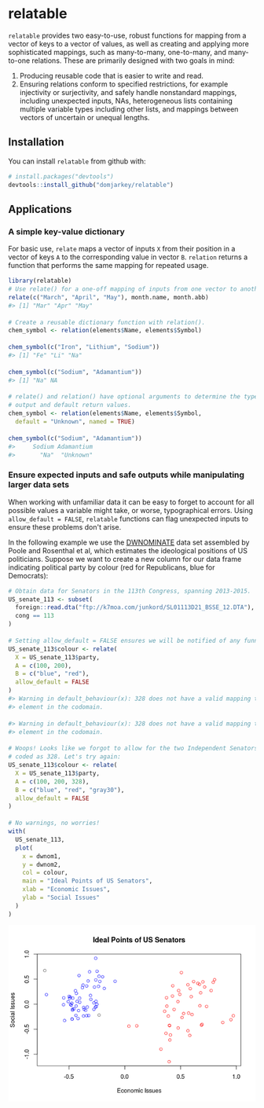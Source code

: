 
<!-- README.md is generated from README.Rmd. Please edit that file -->
relatable
=========

`relatable` provides two easy-to-use, robust functions for mapping from a vector of keys to a vector of values, as well as creating and applying more sophisticated mappings, such as many-to-many, one-to-many, and many-to-one relations. These are primarily designed with two goals in mind:

1.  Producing reusable code that is easier to write and read.
2.  Ensuring relations conform to specified restrictions, for example injectivity or surjectivity, and safely handle nonstandard mappings, including unexpected inputs, NAs, heterogeneous lists containing multiple variable types including other lists, and mappings between vectors of uncertain or unequal lengths.

Installation
------------

You can install `relatable` from github with:

``` r
# install.packages("devtools")
devtools::install_github("domjarkey/relatable")
```

Applications
------------

### A simple key-value dictionary

For basic use, `relate` maps a vector of inputs `X` from their position in a vector of keys `A` to the corresponding value in vector `B`. `relation` returns a function that performs the same mapping for repeated usage.

``` r
library(relatable)
# Use relate() for a one-off mapping of inputs from one vector to another
relate(c("March", "April", "May"), month.name, month.abb)
#> [1] "Mar" "Apr" "May"

# Create a reusable dictionary function with relation().
chem_symbol <- relation(elements$Name, elements$Symbol)

chem_symbol(c("Iron", "Lithium", "Sodium"))
#> [1] "Fe" "Li" "Na"

chem_symbol(c("Sodium", "Adamantium")) 
#> [1] "Na" NA

# relate() and relation() have optional arguments to determine the type of
# output and default return values.
chem_symbol <- relation(elements$Name, elements$Symbol,
  default = "Unknown", named = TRUE)

chem_symbol(c("Sodium", "Adamantium"))
#>     Sodium Adamantium 
#>       "Na"  "Unknown"
```

### Ensure expected inputs and safe outputs while manipulating larger data sets

When working with unfamiliar data it can be easy to forget to account for all possible values a variable might take, or worse, typographical errors. Using `allow_default = FALSE`, `relatable` functions can flag unexpected inputs to ensure these problems don't arise.

In the following example we use the [DWNOMINATE](https://voteview.com/about) data set assembled by Poole and Rosenthal et al, which estimates the ideological positions of US politicians. Suppose we want to create a new column for our data frame indicating political party by colour (red for Republicans, blue for Democrats):

``` r
# Obtain data for Senators in the 113th Congress, spanning 2013-2015.
US_senate_113 <- subset(
  foreign::read.dta("ftp://k7moa.com/junkord/SL01113D21_BSSE_12.DTA"),
  cong == 113
)

# Setting allow_default = FALSE ensures we will be notified of any funny inputs.
US_senate_113$colour <- relate(
  X = US_senate_113$party,
  A = c(100, 200),
  B = c("blue", "red"),
  allow_default = FALSE
)
#> Warning in default_behaviour(x): 328 does not have a valid mapping to an
#> element in the codomain.

#> Warning in default_behaviour(x): 328 does not have a valid mapping to an
#> element in the codomain.

# Woops! Looks like we forgot to allow for the two Independent Senators in the data set,
# coded as 328. Let's try again:
US_senate_113$colour <- relate(
  X = US_senate_113$party,
  A = c(100, 200, 328),
  B = c("blue", "red", "gray30"),
  allow_default = FALSE
)

# No warnings, no worries!
with(
  US_senate_113,
  plot(
    x = dwnom1,
    y = dwnom2,
    col = colour,
    main = "Ideal Points of US Senators",
    xlab = "Economic Issues",
    ylab = "Social Issues"
  )
)
```

![](README-data_frames-1.png)
